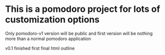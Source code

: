 # This is a pomodoro project for lots of customization options

Only pomodoro-v1 version will be public and first version will be
nothing more than a normal pomodoro application

v0.1 finished first final html outline
